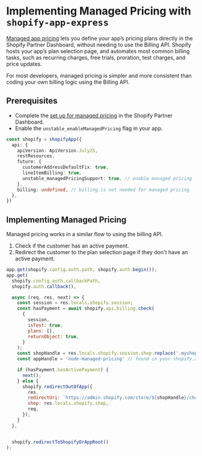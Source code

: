 # Implementing Managed Pricing with `shopify-app-express`

[Managed app pricing](https://shopify.dev/docs/apps/launch/billing/managed-pricing) lets you define your app’s pricing plans directly in the Shopify Partner Dashboard, without needing to use the Billing API. Shopify hosts your app’s plan selection page, and automates most common billing tasks, such as recurring charges, free trials, proration, test charges, and price updates.

For most developers, managed pricing is simpler and more consistent than coding your own billing logic using the Billing API.

## Prerequisites

* Complete the [set up for managed pricing](https://shopify.dev/docs/apps/launch/billing/managed-pricing#set-up-managed-pricing) in the Shopify Partner Dashboard.
* Enable the `unstable_enableManagedPricing` flag in your app.

```ts
const shopify = shopifyApp({
  api: {
    apiVersion: ApiVersion.July25,
    restResources,
    future: {
      customerAddressDefaultFix: true,
      lineItemBilling: true,
      unstable_managedPricingSupport: true, // enable managed pricing
    },
    billing: undefined, // billing is not needed for managed pricing
  },
})
```

## Implementing Managed Pricing

Managed pricing works in a similar flow to using the billing API.

1. Check if the customer has an active payment.
2. Redirect the customer to the plan selection page if they don't have an active payment.

```js
app.get(shopify.config.auth.path, shopify.auth.begin());
app.get(
  shopify.config.auth.callbackPath,
  shopify.auth.callback(),

  async (req, res, next) => {
    const session = res.locals.shopify.session;
    const hasPayment = await shopify.api.billing.check(
      {
        session,
        isTest: true,
        plans: [],
        returnObject: true,
      }
    );
    const shopHandle = res.locals.shopify.session.shop.replace('.myshopify.com', '');
    const appHandle = 'node-managed-pricing' // found in your shopify.app.toml file

    if (hasPayment.hasActivePayment) {
      next();
    } else {
      shopify.redirectOutOfApp({
        res,
        redirectUri: `https://admin.shopify.com/store/${shopHandle}/charges/${appHandle}/pricing_plans`,
        shop: res.locals.shopify.shop,
        req,
      });
    }
  },


  shopify.redirectToShopifyOrAppRoot()
);
```